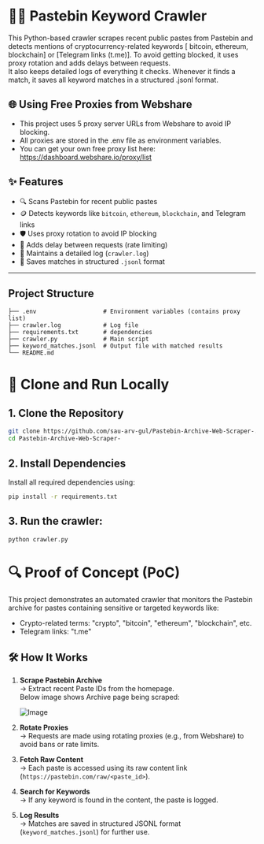 # 🕵️‍♂️ Pastebin Keyword Crawler
This Python-based crawler scrapes recent public pastes from Pastebin and detects mentions of cryptocurrency-related keywords [ bitcoin, ethereum, blockchain] or [Telegram links (t.me)].
To avoid getting blocked, it uses proxy rotation and adds delays between requests.   
It also keeps detailed logs of everything it checks. Whenever it finds a match, it saves all keyword matches in a structured .jsonl format.



## 🌐 Using Free Proxies from Webshare

- This project uses 5 proxy server URLs from Webshare to avoid IP blocking.  
- All proxies are stored in the .env file as environment variables.  
- You can get your own free proxy list here:
https://dashboard.webshare.io/proxy/list

## ✨ Features

- 🔍 Scans Pastebin for recent public pastes
- 🪙 Detects keywords like `bitcoin`, `ethereum`, `blockchain`, and Telegram links
- 🛡️ Uses proxy rotation to avoid IP blocking
- 🐌 Adds delay between requests (rate limiting)
- 📜 Maintains a detailed log (`crawler.log`)
- 🧾 Saves matches in structured `.jsonl` format

---

##  Project Structure
```
├── .env                   # Environment variables (contains proxy list)
├── crawler.log            # Log file
├── requirements.txt       # dependencies
├── crawler.py             # Main script
├── keyword_matches.jsonl  # Output file with matched results
└── README.md              
```



# 🚀 Clone and Run Locally

## 1. Clone the Repository
```bash
git clone https://github.com/sau-arv-gul/Pastebin-Archive-Web-Scraper-.git
cd Pastebin-Archive-Web-Scraper-
```
## 2. Install Dependencies
Install all required dependencies using:
```bash
pip install -r requirements.txt
```

## 3. Run the crawler:
```bash
python crawler.py
```

# 🔍 Proof of Concept (PoC)
This project demonstrates an automated crawler that monitors the Pastebin archive for pastes containing sensitive or targeted keywords like:
- Crypto-related terms: "crypto", "bitcoin", "ethereum", "blockchain", etc.
- Telegram links: "t.me"

## 🛠️ How It Works

1. **Scrape Pastebin Archive**  
   → Extract recent Paste IDs from the homepage.  
   Below image shows Archive page being scraped:
   
   ![Image](https://github.com/user-attachments/assets/fd1452a9-e5f9-46e0-bad9-19b2d3d5fa47)

3. **Rotate Proxies**  
   → Requests are made using rotating proxies (e.g., from Webshare) to avoid bans or rate limits.

4. **Fetch Raw Content**  
   → Each paste is accessed using its raw content link (`https://pastebin.com/raw/<paste_id>`).

5. **Search for Keywords**  
   → If any keyword is found in the content, the paste is logged.

6. **Log Results**  
   → Matches are saved in structured JSONL format (`keyword_matches.jsonl`) for further use.
